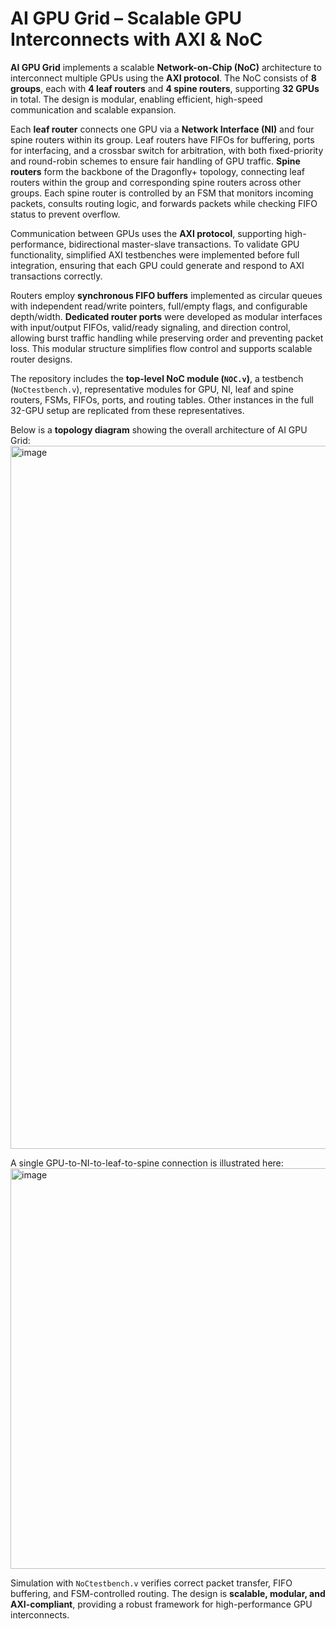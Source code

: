 # AI GPU Grid – Scalable GPU Interconnects with AXI & NoC

**AI GPU Grid** implements a scalable **Network-on-Chip (NoC)** architecture to interconnect multiple GPUs using the **AXI protocol**. The NoC consists of **8 groups**, each with **4 leaf routers** and **4 spine routers**, supporting **32 GPUs** in total. The design is modular, enabling efficient, high-speed communication and scalable expansion.

Each **leaf router** connects one GPU via a **Network Interface (NI)** and four spine routers within its group. Leaf routers have FIFOs for buffering, ports for interfacing, and a crossbar switch for arbitration, with both fixed-priority and round-robin schemes to ensure fair handling of GPU traffic. **Spine routers** form the backbone of the Dragonfly+ topology, connecting leaf routers within the group and corresponding spine routers across other groups. Each spine router is controlled by an FSM that monitors incoming packets, consults routing logic, and forwards packets while checking FIFO status to prevent overflow.

Communication between GPUs uses the **AXI protocol**, supporting high-performance, bidirectional master-slave transactions. To validate GPU functionality, simplified AXI testbenches were implemented before full integration, ensuring that each GPU could generate and respond to AXI transactions correctly.

Routers employ **synchronous FIFO buffers** implemented as circular queues with independent read/write pointers, full/empty flags, and configurable depth/width. **Dedicated router ports** were developed as modular interfaces with input/output FIFOs, valid/ready signaling, and direction control, allowing burst traffic handling while preserving order and preventing packet loss. This modular structure simplifies flow control and supports scalable router designs.

The repository includes the **top-level NoC module (`NOC.v`)**, a testbench (`NoCtestbench.v`), representative modules for GPU, NI, leaf and spine routers, FSMs, FIFOs, ports, and routing tables. Other instances in the full 32-GPU setup are replicated from these representatives.

Below is a **topology diagram** showing the overall architecture of AI GPU Grid:
<img width="921" height="1125" alt="image" src="https://github.com/user-attachments/assets/f0c3961a-2f33-4e14-a03b-224f14c03ffc" />


A single GPU-to-NI-to-leaf-to-spine connection is illustrated here:
<img width="1000" height="641" alt="image" src="https://github.com/user-attachments/assets/b277a4be-95bd-4eda-a3b4-4a6485454610" />


Simulation with `NoCtestbench.v` verifies correct packet transfer, FIFO buffering, and FSM-controlled routing. The design is **scalable, modular, and AXI-compliant**, providing a robust framework for high-performance GPU interconnects.
